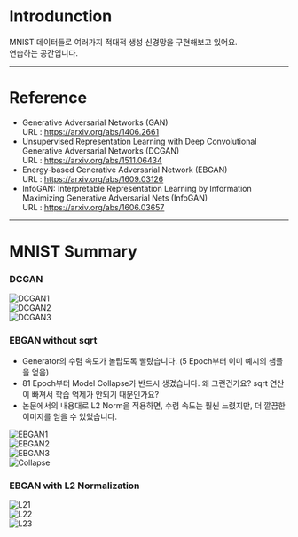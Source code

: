 # Introdunction  
MNIST 데이터들로 여러가지 적대적 생성 신경망을 구현해보고 있어요.  
연습하는 공간입니다.  
  
***
# Reference  
- Generative Adversarial Networks (GAN)  
  URL : https://arxiv.org/abs/1406.2661  
- Unsupervised Representation Learning with Deep Convolutional Generative Adversarial Networks (DCGAN)  
  URL : https://arxiv.org/abs/1511.06434  
- Energy-based Generative Adversarial Network  (EBGAN)  
  URL : https://arxiv.org/abs/1609.03126  
- InfoGAN: Interpretable Representation Learning by Information Maximizing Generative Adversarial Nets (InfoGAN)  
  URL : https://arxiv.org/abs/1606.03657  
  
***
# MNIST Summary  
### DCGAN  
![DCGAN1](https://github.com/Doyosae/GAN_Guideline/blob/master/DCGAN/sample/DCGAN1.png)  
![DCGAN2](https://github.com/Doyosae/GAN_Guideline/blob/master/DCGAN/sample/DCGAN2.png)  
![DCGAN3](https://github.com/Doyosae/GAN_Guideline/blob/master/DCGAN/sample/DCGAN3.png)  
  
### EBGAN without sqrt  
-  Generator의 수렴 속도가 놀랍도록 빨랐습니다. (5 Epoch부터 이미 예시의 샘플을 얻음)  
-  81 Epoch부터 Model Collapse가 반드시 생겼습니다. 왜 그런건가요? sqrt 연산이 빠져서 학습 억제가 안되기 때문인가요?  
-  논문에서의 내용대로 L2 Norm을 적용하면, 수렴 속도는 훨씬 느렸지만, 더 깔끔한 이미지를 얻을 수 있었습니다.  
  
![EBGAN1](https://github.com/Doyosae/GAN_Guideline/blob/master/EBGAN/sample/EBGAN1.png)  
![EBGAN2](https://github.com/Doyosae/GAN_Guideline/blob/master/EBGAN/sample/EBGAN2.png)  
![EBGAN3](https://github.com/Doyosae/GAN_Guideline/blob/master/EBGAN/sample/EBGAN3.png)  
![Collapse](https://github.com/Doyosae/GAN_Guideline/blob/master/EBGAN/sample/81%20epoch.png)  
  
### EBGAN with L2 Normalization  
![L21](https://github.com/Doyosae/GAN_Guideline/blob/master/EBGAN/sample/L2%20Norm%201.png)  
![L22](https://github.com/Doyosae/GAN_Guideline/blob/master/EBGAN/sample/L2%20Norm%202.png)  
![L23](https://github.com/Doyosae/GAN_Guideline/blob/master/EBGAN/sample/L2%20Norm%203.png)  
